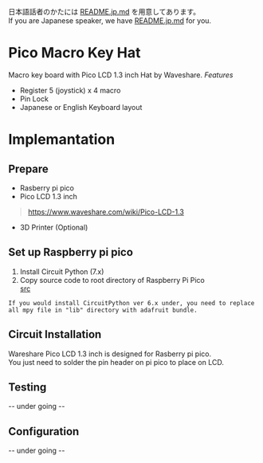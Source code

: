 日本語話者のかたには [README.jp.md](/README.jp.md) を用意してあります。  
If you are Japanese speaker, we have [README.jp.md](/README.jp.md) for you.

# Pico Macro Key Hat
Macro key board with Pico LCD 1.3 inch Hat by Waveshare.
*Features*
- Register 5 (joystick) x 4 macro
- Pin Lock
- Japanese or English Keyboard layout

# Implemantation
## Prepare
* Rasberry pi pico
* Pico LCD 1.3 inch
 > https://www.waveshare.com/wiki/Pico-LCD-1.3
* 3D Printer (Optional)

## Set up Raspberry pi pico 
1. Install Circuit Python (7.x)  
2. Copy source code to root directory of Raspberry Pi Pico  
[src](src)   

```
If you would install CircuitPython ver 6.x under, you need to replace all mpy file in "lib" directory with adafruit bundle.
```

## Circuit Installation
Wareshare Pico LCD 1.3 inch is designed for Rasberry pi pico.  
You just need to solder the pin header on pi pico to place on LCD.

## Testing
-- under going --

## Configuration
-- under going -- 
